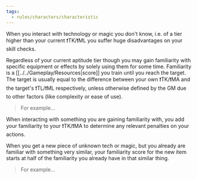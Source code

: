 ```yaml
---
tags:
  - rules/characters/characteristic
---
```

When you interact with technology or magic you don't know, i.e. of a tier higher than your current ❗TK/❗ML you suffer huge disadvantages on your skill checks.

Regardless of your current aptitude tier though you may gain familiarity with specific equipment or effects by solely using them for some time.
Familiarity is a [[../../Gameplay/Resources|score]] you train until you reach the target.
The target is usually equal to the difference between your own ❗TK/❗MA and the target's ❗TL/❗ML respectively, unless otherwise defined by the GM due to other factors (like complexity or ease of use).
> For example...

When interacting with something you are gaining familiarity with, you add your familiarity to your ❗TK/❗MA to determine any relevant penalties on your actions.

When you get a new piece of unknown tech or magic, but you already are familiar with something very similar, your familiarity score for the new item starts at half of the familiarity you already have in that similar thing.
> For example...

